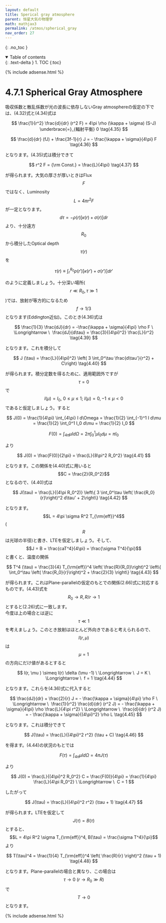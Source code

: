 ```yaml
---
layout: default
title: Sperical gray atmosphere
parent: 恒星大気の物理学
math: mathjax3
permalink: /atmos/spherical_gray
nav_order: 27
---
```


{: .no_toc }

<details open markdown="block">
  <summary>
    Table of contents
  </summary>
  {: .text-delta }
1. TOC
{:toc}
</details>

{% include adsense.html %}

# 4.7.1 Spherical Gray Atmosphere

吸収係数と散乱係数が光の波長に依存しないGray atmosphereの仮定の下では、(4.32)式と(4.34)式は

$$
\frac{1}{r^2} \frac{d}{dr} (r^2 F) 
= 4\pi \rho (\kappa + \sigma) (S-J) 
\underbrace{=}_{輻射平衡} 0 \tag{4.35}
$$

$$
\frac{d}{dr} (fJ) + \frac{3f-1}{r} J 
= - \frac{\kappa + \sigma}{4\pi} F \tag{4.36}
$$

となります。(4.35)式は積分できて

$$
r^2 F 
= {\rm Const.} 
= \frac{L}{4\pi} \tag{4.37}
$$

が得られます。大気の厚さが厚いときはFlux $$F$$ではなく、Luminosity $$L = 4\pi r^2 F$$が一定となります。  
$$d\tau = - \rho (r) [\kappa(r) + \sigma(r)] dr$$より、十分遠方$$R_0$$から積分したOptical depth $$\tau (r)$$を

$$
\tau(r) 
\equiv \int_r^{R_0} \rho(r') [\kappa (r') + \sigma (r')] dr' \tag{4.38}
$$

のように定義しましょう。十分深い場所($$r \ll R_0, \tau \gg 1$$)では、放射が等方的になるため$$f \rightarrow 1/3$$となります(Eddington近似)。このとき(4.36)式は

$$
\frac{1}{3} \frac{dJ}{dr} 
= -\frac{\kappa + \sigma}{4\pi} \rho F \ \Longrightarrow \ 
\frac{dJ}{d\tau} 
= \frac{3}{(4\pi)^2} \frac{L}{r^2} \tag{4.39}
$$

となります。これを積分して

$$
J (\tau) 
= \frac{L}{(4\pi)^2} \left( 3 \int_0^\tau \frac{d\tau'}{r^2} + C\right) \tag{4.40}
$$

が得られます。積分定数を得るために、適用範囲外ですが$$\tau = 0$$で$$I(\mu) = I_0, \ 0 \leq \mu \leq 1; \ I(\mu) = 0, -1 \leq \mu <0$$であると仮定しましょう。すると

$$
J(0) 
= \frac{1}{4\pi} \int_{4\pi} I d\Omega 
= \frac{1}{2} \int_{-1}^1 I d\mu 
= \frac{1}{2} \int_0^1 I_0 d\mu 
= \frac{1}{2} I_0
$$

$$
F(0) 
= \int_{4\pi} \mu I d\Omega 
= 2\pi \int_0^1 \mu I_0 d\mu 
= \pi I_0
$$

より

$$
J(0) 
= \frac{F(0)}{2\pi} 
= \frac{L}{8\pi^2 R_0^2} \tag{4.41}
$$

となります。この関係を(4.40)式に用いると$$C = \frac{2}{R_0^2}$$となるので、(4.40)式は

$$
J(\tau) 
= \frac{L}{(4\pi R_0^2)} \left\{ 3 \int_0^\tau \left( \frac{R_0}{r}\right)^2 d\tau' + 2\right\} \tag{4.42}
$$

となります。$$L = 4\pi \sigma R^2 T_{\rm{eff}}^4$$ ($$R$$は光球の半径)と書き、LTEを仮定しましょう。そして、$$J = B = \frac{caT^4}{4\pi} = \frac{\sigma T^4}{\pi}$$と書くと、温度の関係

$$
T^4 (\tau) 
= \frac{3}{4} T_{\rm{eff}}^4 \left( \frac{R}{R_0}\right)^2 \left\{ \int_0^\tau \left( \frac{R_0}{r}\right)^2 + \frac{2}{3} \right\} \tag{4.43}
$$

が得られます。これはPlane-parallelの仮定のもとでの関係(2.66)式に対応するものです。(4.43)式を$$R_0 \rightarrow R, R/r \rightarrow 1$$とすると(2.26)式に一致します。  
今度は上の場合とは逆に$$\tau \ll 1$$を考えましょう。このとき放射はほとんど外向きであると考えられるので、$$I (r, \mu)$$は$$\mu=1$$の方向にだけ値があるとすると

$$
I(r, \mu ) 
\simeq I(r) \delta (\mu -1) \ \Longrightarrow \ 
J = K \ \Longrightarrow \ 
f = 1 \tag{4.44}
$$

となります。これらを(4.36)式に代入すると

$$
\frac{dJ}{dr} + \frac{2}{r} J 
= - \frac{\kappa + \sigma}{4\pi} \rho F \ \Longrightarrow \ 
\frac{1}{r^2} \frac{d}{dr} (r^2 J) 
= - \frac{\kappa + \sigma}{4\pi} \rho \frac{L}{4\pi r^2} \ \Longrightarrow \ 
\frac{d}{dr} (r^2 J) 
= - \frac{\kappa + \sigma}{(4\pi)^2} \rho L \tag{4.45}
$$

となります。これは積分できて

$$
J(\tau) 
= \frac{L}{(4\pi)^2 r^2} (\tau + C) \tag{4.46}
$$

を得ます。(4.44)の状況のもとでは

$$
F(\tau) 
= \int_{4\pi} \mu I d\Omega 
= 4\pi J(\tau)
$$

より

$$
J(0) 
= \frac{L}{(4\pi)^2 R_0^2} C 
= \frac{F(0)}{4\pi} 
= \frac{1}{4\pi} \frac{L}{4\pi R_0^2} \ \Longrightarrow \ 
C = 1
$$

したがって

$$
J(\tau) 
= \frac{L}{(4\pi)^2 r^2} (\tau + 1) \tag{4.47}
$$

が得られます。LTEを仮定して$$J(\tau) = B(\tau)$$とすると、$$L = 4\pi R^2 \sigma T_{\rm{eff}}^4, B(\tau) = \frac{\sigma T^4}{\pi}$$より

$$
T(\tau)^4 
= \frac{1}{4} T_{\rm{eff}}^4 \left( \frac{R}{r} \right)^2 (\tau + 1) \tag{4.48}
$$

となります。Plane-parallelの場合と異なり、この場合は$$\tau \rightarrow 0 \ (r \rightarrow R_0 \gg R)$$で$$T \rightarrow 0$$となります。

{% include adsense.html %}
